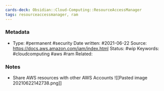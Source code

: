 ```yaml
---
cards-deck: Obsidian::Cloud-Computing::ResourceAccessManager
tags: resourceaccessmanager, ram
---
```

### Metadata

-  Type: #permanent #security
    Date written: #2021-06-22
    Source:  https://docs.aws.amazon.com/iam/index.html
    Status: #wip 
    Keywords:  #cloudcomputing #aws #ram
	Related:
	
### Notes
- Share AWS resources with other AWS Accounts
![[Pasted image 20210622142738.png]]
